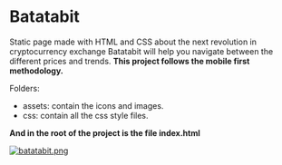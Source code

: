 
# Batatabit
Static page made with HTML and CSS about the next revolution in cryptocurrency exchange Batatabit will help you navigate between the different prices and trends.
**This project follows the mobile first methodology.**

Folders:
- assets: contain the icons and images.
- css: contain all the css style files.

**And in the root of the project is the file index.html**

[![batatabit.png](https://i.postimg.cc/P5NzNW48/batatabit.png)](https://postimg.cc/RW5nDn2M)
